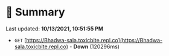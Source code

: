 # 📖 Summary
Last updated: **10/13/2021, 10:51:55 PM**

- `GET` [https://Bhadwa-sala.toxicblte.repl.co](https://Bhadwa-sala.toxicblte.repl.co) - **Down** (120296ms)
